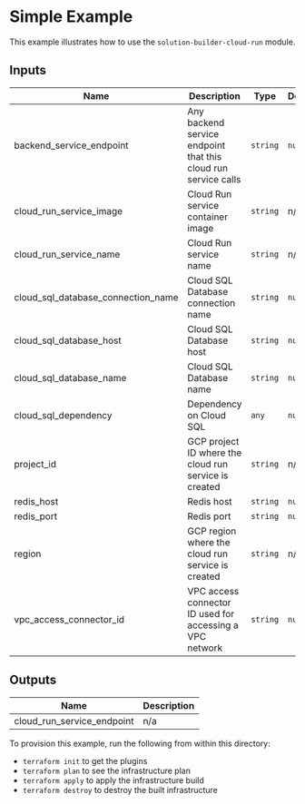 # Simple Example

This example illustrates how to use the `solution-builder-cloud-run` module.

<!-- BEGINNING OF PRE-COMMIT-TERRAFORM DOCS HOOK -->
## Inputs

| Name | Description | Type | Default | Required |
|------|-------------|------|---------|:--------:|
| backend\_service\_endpoint | Any backend service endpoint that this cloud run service calls | `string` | `null` | no |
| cloud\_run\_service\_image | Cloud Run service container image | `string` | n/a | yes |
| cloud\_run\_service\_name | Cloud Run service name | `string` | n/a | yes |
| cloud\_sql\_database\_connection\_name | Cloud SQL Database connection name | `string` | `null` | no |
| cloud\_sql\_database\_host | Cloud SQL Database host | `string` | `null` | no |
| cloud\_sql\_database\_name | Cloud SQL Database name | `string` | `null` | no |
| cloud\_sql\_dependency | Dependency on Cloud SQL | `any` | `null` | no |
| project\_id | GCP project ID where the cloud run service is created | `string` | n/a | yes |
| redis\_host | Redis host | `string` | `null` | no |
| redis\_port | Redis port | `string` | `null` | no |
| region | GCP region where the cloud run service is created | `string` | n/a | yes |
| vpc\_access\_connector\_id | VPC access connector ID used for accessing a VPC network | `string` | `null` | no |

## Outputs

| Name | Description |
|------|-------------|
| cloud\_run\_service\_endpoint | n/a |

<!-- END OF PRE-COMMIT-TERRAFORM DOCS HOOK -->

To provision this example, run the following from within this directory:
- `terraform init` to get the plugins
- `terraform plan` to see the infrastructure plan
- `terraform apply` to apply the infrastructure build
- `terraform destroy` to destroy the built infrastructure

